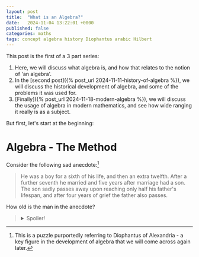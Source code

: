 ```yaml
---
layout: post
title:  "What is an Algebra?"
date:   2024-11-04 13:22:01 +0000
published: false
categories: maths
tags: concept algebra history Diophantus arabic Hilbert
---
```


This post is the first of a 3 part series:
1. Here, we will discuss what algebra is, and how that relates to the notion of 'an algebra'. 
2. In the [second post]({% post_url 2024-11-11-history-of-algebra %}), we will discuss the historical development of algebra, and some of the problems it was used for.
3. [Finally]({% post_url 2024-11-18-modern-algebra %}), we will discuss the usage of algebra in modern mathematics, and see how wide ranging it really is as a subject.

But first, let's start at the beginning:

# Algebra - The Method

Consider the following sad anecdote:[^2]

> He was a boy for a sixth of his life, and then an extra twelfth. After a further seventh he married and five years after marriage had a son. The son sadly passes away upon reaching only half his father's lifespan, and after four years of grief the father also passes.

How old is the man in the anecdote?


> <details>
> <summary> Spoiler! </summary>
> This is very much a classic high-school question, so let's do it. Let $x$ be the father's age when he dies. Then the story tells us that
> $$
> \frac{1}{6}x+\frac{1}{12}x+\frac{1}{7}x+5+\frac{1}{2}x+4=x.
> $$
> We follow our training, collect the $x$'s,
> $$
> 9 = \left(1-\frac{1}{6}-\frac{1}{12}-\frac{1}{7}-\frac{1}{2}\right)x = \frac{84-14-7-12-42}{84}x = \frac{9}{84}x,
> $$
> and so lo and behold $x=84$ after cancelling the $9$'s and multiplying by $84$. 
> </details>


[^1]: I try not to mention 'an algebra' in discussions, but anyone who has taken a glance at my actual work always brings this up.
[^2]: This is a puzzle purportedly referring to Diophantus of Alexandria - a key figure in the development of algebra that we will come across again later.

